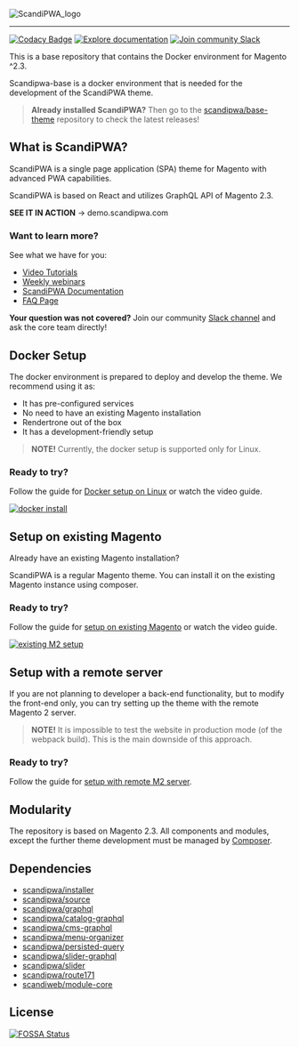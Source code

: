![ScandiPWA_logo](https://i.imgur.com/SLtCyQ8.png)

***

<!-- [![Docker Cloud Build Status](https://img.shields.io/docker/cloud/build/scandipwa/base.svg)](https://hub.docker.com/r/scandipwa/base) -->
[![Codacy Badge](https://api.codacy.com/project/badge/Grade/d90631c26cab4c459180a57a2b1268dc)](https://www.codacy.com/app/ScandiPWA/scandipwa-base?utm_source=github.com&amp;utm_medium=referral&amp;utm_content=scandipwa/scandipwa-base&amp;utm_campaign=Badge_Grade)
[![Explore documentation](https://img.shields.io/badge/explore-documentation-orange)](https://docs.scandipwa.com/)
[![Join community Slack](https://img.shields.io/badge/join-community%20slack-brightgreen)](https://join.slack.com/t/scandipwa/shared_invite/enQtNzE2Mjg1Nzg3MTg5LTQwM2E2NmQ0NmQ2MzliMjVjYjQ1MTFiYWU5ODAyYTYyMGQzNWM3MDhkYzkyZGMxYTJlZWI1N2ExY2Q1MDMwMTk)

This is a base repository that contains the Docker environment for Magento ^2.3.

Scandipwa-base is a docker environment that is needed for the development of the ScandiPWA theme.

>**Already installed ScandiPWA?** Then go to the [scandipwa/base-theme](https://github.com/scandipwa/base-theme) repository to check the latest releases! 

## What is ScandiPWA?

ScandiPWA is a single page application (SPA) theme for Magento with advanced PWA capabilities.

ScandiPWA is based on React and utilizes GraphQL API of Magento 2.3.

**SEE IT IN ACTION** → demo.scandipwa.com

### Want to learn more?

See what we have for you:
- [Video Tutorials](https://www.youtube.com/playlist?list=PLy0PoJ53Gjy3iHQmsZCD1WAazhyS03l-y)
- [Weekly webinars](https://www.youtube.com/channel/UCvnxo7rh5NRwvMHtJga9fww/videos)
- [ScandiPWA Documentation](https://docs.scandipwa.com/)
- [FAQ Page](https://docs.scandipwa.com/docs/installation/faq/)

**Your question was not covered?**
Join our community [Slack channel](https://join.slack.com/t/scandipwa/shared_invite/enQtNzE2Mjg1Nzg3MTg5LTQwM2E2NmQ0NmQ2MzliMjVjYjQ1MTFiYWU5ODAyYTYyMGQzNWM3MDhkYzkyZGMxYTJlZWI1N2ExY2Q1MDMwMTk) and ask the core team directly! 

## Docker Setup

The docker environment is prepared to deploy and develop the theme.
We recommend using it as:

- It has pre-configured services
- No need to have an existing Magento installation
- Rendertrone out of the box
- It has a development-friendly setup

>**NOTE!** Currently, the docker setup is supported only for Linux.

### Ready to try?

Follow the guide for [Docker setup on Linux](https://docs.scandipwa.com/docs/installation/docker/linux/) or watch the video guide.

[![docker install](https://i.ibb.co/0MpPFXL/Group-5.png)](https://www.youtube.com/watch?v=IOXSBcCBvCw&list=PLy0PoJ53Gjy3iHQmsZCD1WAazhyS03l-y&index=1)

## Setup on existing Magento

Already have an existing Magento installation? 

ScandiPWA is a regular Magento theme. You can install it on the existing Magento instance using composer.

### Ready to try?

Follow the guide for [setup on existing Magento](https://docs.scandipwa.com/docs/installation/on-existing-m2/) or watch the video guide.

[![existing M2 setup](https://i.ibb.co/1Xc12Pd/Group-8.png)](https://www.youtube.com/watch?v=JfvC3PcaHPU&list=PLy0PoJ53Gjy3iHQmsZCD1WAazhyS03l-y&index=2)

## Setup with a remote server

If you are not planning to developer a back-end functionality, but to modify the front-end only, you can try setting up the theme with the remote Magento 2 server.

> **NOTE!** It is impossible to test the website in production mode (of the webpack build). This is the main downside of this approach.

### Ready to try?

Follow the guide for [setup with remote M2 server](https://docs.scandipwa.com/docs/installation/with-remote-m2/).

## Modularity

The repository is based on Magento 2.3. All components and modules, except the further theme development must be managed by [Composer](https://getcomposer.org).

## Dependencies

- [scandipwa/installer](https://github.com/scandipwa/installer)
- [scandipwa/source](https://github.com/scandipwa/base-theme)
- [scandipwa/graphql](https://github.com/scandipwa/graphql)
- [scandipwa/catalog-graphql](https://github.com/scandipwa/catalog-graphql)
- [scandipwa/cms-graphql](https://github.com/scandipwa/cms-graphql)
- [scandipwa/menu-organizer](https://github.com/scandipwa/menu-organizer)
- [scandipwa/persisted-query](https://github.com/scandipwa/persisted-query)
- [scandipwa/slider-graphql](https://github.com/scandipwa/slider-graphql)
- [scandipwa/slider](https://github.com/scandipwa/slider)
- [scandipwa/route171](https://github.com/scandipwa/route717)
- [scandiweb/module-core](https://github.com/scandiwebcom/Scandiweb-Assets-Core)

## License
[![FOSSA Status](https://app.fossa.io/api/projects/git%2Bgithub.com%2Fscandipwa%2Fscandipwa-base.svg?type=large)](https://app.fossa.io/projects/git%2Bgithub.com%2Fscandipwa%2Fscandipwa-base?ref=badge_large)
